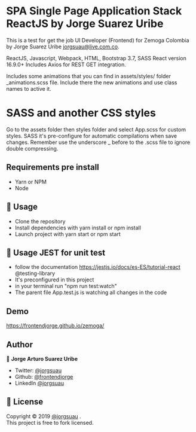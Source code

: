 # SPA Single Page Application Stack ReactJS by Jorge Suarez Uribe
This is a test for get the job UI Developer (Frontend) for Zemoga Colombia by Jorge Suarez Uribe jorgsuau@live.com.co.

ReactJS, Javascript, Webpack, HTML, Bootstrap 3.7, SASS
React version 16.9.0+
Includes Axios for REST GET integration.

Includes some animations that you can find in assets/styles/ folder _animations.scss file. Include there the new animations and use class names to active it.

# SASS and another CSS styles
Go to the assets folder then styles folder and select App.scss for custom styles. SASS it's pre-configure for automatic compilations when save changes. Remember use the underscore _ before to the .scss file to ignore double compressing.

## Requirements pre install
- Yarn or NPM
- Node

## 🚀 Usage
- Clone the repository
- Install dependencies with yarn install or npm install
- Launch project with yarn start or npm start

## 🚀 Usage JEST for unit test
- follow the documentation https://jestjs.io/docs/es-ES/tutorial-react @testing-library
- It's preconfigured in this project
- in your terminal run "npm run test:watch"
- The parent file App.test.js is watching all changes in the code

## Demo
https://frontendjorge.github.io/zemoga/

## Author

👤 **Jorge Arturo Suarez Uribe**

- Twitter: [@jorgsuau](https://twitter.com/jorgsuau)
- Github: [@frontendjorge](https://github.com/frontendjorge)
- LinkedIn [@jorgsuau](https://www.linkedin.com/in/jorgsuau)


## 📝 License

Copyright © 2019 [@jorgsuau](https://www.linkedin.com/in/jorgsuau/)
.<br />
This project is free to fork licensed.



